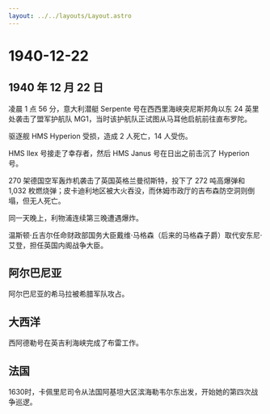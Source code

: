 ```yaml
---
layout: ../../layouts/Layout.astro
---
```


# 1940-12-22

## 1940 年 12 月 22 日

凌晨 1 点 56 分，意大利潜艇 Serpente 号在西西里海峡突尼斯邦角以东 24
英里处袭击了盟军护航队 MG1，当时该护航队正试图从马耳他启航前往直布罗陀。

驱逐舰 HMS Hyperion 受损，造成 2 人死亡，14 人受伤。

HMS Ilex 号接走了幸存者，然后 HMS Janus 号在日出之前击沉了 Hyperion 号。

270 架德国空军轰炸机袭击了英国英格兰曼彻斯特，投下了 272 吨高爆弹和
1,032
枚燃烧弹；皮卡迪利地区被大火吞没，而休姆市政厅的吉布森防空洞则倒塌，但无人死亡。

同一天晚上，利物浦连续第三晚遭遇爆炸。

温斯顿·丘吉尔任命财政部国务大臣戴维·马格森（后来的马格森子爵）取代安东尼·艾登，担任英国内阁战争大臣。

## 阿尔巴尼亚

阿尔巴尼亚的希马拉被希腊军队攻占。

## 大西洋

西阿德勒号在英吉利海峡完成了布雷工作。

## 法国

1630时，卡佩里尼司令从法国阿基坦大区滨海勒韦尔东出发，开始她的第四次战争巡逻。